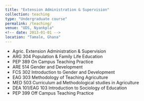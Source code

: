 ```yaml
---
title: "Extension Administration & Supervision"
collection: teaching
type: "Undergraduate course"
permalink: /teaching/
venue: "UDS, Nyankpla"
<!-- date: 2013-01-01 -->
location: "Tamale, Ghana"
---
```


* Agric. Extension Administration & Supervision	
* ARG 304 Population & Family Life Education			
* PEP 389 On Campus Teaching Practice								
* ARE 514 Gender and Development 
* FCS 302 Introduction to Gender and Development
* EAG 303 Methodology of Teaching Agriculture
* MED 503 Curriculum ad Methodological studies in Agriculture
* DEA  101/EAG 103 Introduction to Sociology of Education	
* PEP 399 Off Campus Teaching Practice	
